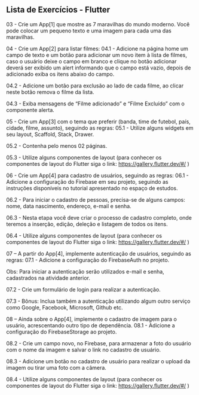 Lista de Exercícios - Flutter
-----------------------------

03 - Crie um App[1] que mostre as 7 maravilhas do mundo moderno. Você pode colocar um pequeno texto e uma imagem para cada uma das maravilhas.


04 - Crie um App[2] para listar filmes:
04.1 - Adicione na página home um campo de texto e um botão para adicionar um novo item à lista de filmes, caso o usuário deixe o campo em branco e clique no botão adicionar deverá ser exibido um alert informando que o campo está vazio, depois de adicionado exiba os itens abaixo do campo.

04.2 - Adicione um botão para exclusão ao lado de cada filme, ao clicar neste botão remova o filme da lista.

04.3 - Exiba mensagens de “Filme adicionado” e “Filme Excluído” com o componente alerta.


05 - Crie um App[3] com o tema que preferir (banda, time de futebol, país, cidade, filme, assunto), seguindo as regras:
05.1 - Utilize alguns widgets em seu layout, Scaffold, Stack, Drawer.

05.2 - Contenha pelo menos 02 páginas.

05.3 - Utilize alguns componentes de layout (para conhecer os componentes de layout do Flutter siga o link: https://gallery.flutter.dev/#/ )


06 - Crie um App[4] para cadastro de usuários, seguindo as regras:
06.1 - Adicione a configuração do Firebase em seu projeto, seguindo as instruções disponíveis no tutorial apresentado no espaço de estudos.

06.2 - Para iniciar o cadastro de pessoas, precisa-se de alguns campos: nome, data nascimento, endereço, e-mail e senha.

06.3 - Nesta etapa você deve criar o processo de cadastro completo, onde teremos a inserção, edição, deleção e listagem de todos os itens.

06.4 - Utilize alguns componentes de layout (para conhecer os componentes de layout do Flutter siga o link: https://gallery.flutter.dev/#/ )


07 – A partir do App[4], implemente autenticação de usuários, seguindo as regras:
07.1 - Adicione a configuração do FirebaseAuth no projeto.

Obs: Para iniciar a autenticação serão utilizados e-mail e senha, cadastrados na atividade anterior.

07.2 - Crie um formulário de login para realizar a autenticação. 

07.3 - Bônus: Inclua também a autenticação utilizando algum outro serviço como Google, Facebook, Microsoft, Github etc.


08 – Ainda sobre o App[4], implemente o cadastro de imagem para o usuário, acrescentando outro tipo de dependência.
08.1 - Adicione a configuração do FirebaseStorage ao projeto.

08.2 - Crie um campo novo, no Firebase, para armazenar a foto do usuário com o nome da imagem e salvar o link no cadastro de usuário.

08.3 - Adicione um botão no cadastro de usuário para realizar o upload da imagem ou tirar uma foto com a câmera.

08.4 - Utilize alguns componentes de layout (para conhecer os componentes de layout do Flutter siga o link: https://gallery.flutter.dev/#/ )